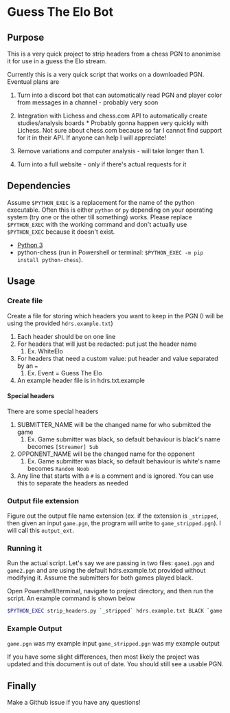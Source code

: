 # Guess The Elo Bot

## Purpose

This is a very quick project to strip headers from a chess PGN to anonimise it
for use in a guess the Elo stream.

Currently this is a very quick script that works on a downloaded PGN. Eventual
plans are

1. Turn into a discord bot that can automatically read PGN and
player color from messages in a channel - probably very soon

2. Integration with Lichess and chess.com API to automatically
create studies/analysis boards
        * Probably gonna happen very quickly with Lichess.
        Not sure about chess.com because so far I cannot find support for it in
        their API. If anyone can help I will appreciate!

3. Remove variations and computer analysis - will take longer than 1.

4. Turn into a full website - only if there's actual requests for it

## Dependencies

Assume `$PYTHON_EXEC` is a replacement for the name of the python executable.
Often this is either `python` or `py` depending on your operating system
(try one or the other till something) works. Please replace `$PYTHON_EXEC` with
the working command and don't actually use `$PYTHON_EXEC` because it doesn't exist.

* [Python 3](https://python.org)
* python-chess
(run in Powershell or terminal: `$PYTHON_EXEC -m pip install python-chess`).

## Usage

### Create file

Create a file for storing which headers you want to keep in the PGN
(I will be using the provided `hdrs.example.txt`)

1. Each header should be on one line
2. For headers that will just be redacted: put just the header name
    1. Ex. WhiteElo
3. For headers that need a custom value: put header and value
separated by an `=`
    1. Ex. Event = Guess The Elo
4. An example header file is in hdrs.txt.example

#### Special headers

There are some special headers

1. SUBMITTER_NAME will be the changed name for who submitted the game
    1. Ex. Game submitter was black, so default behaviour is
       black's name becomes `[Streamer] Sub`
2. OPPONENT_NAME will be the changed name for the opponent
    1. Ex. Game submitter was black, so default behaviour is
        white's name becomes `Random Noob`
3. Any line that starts with a `#` is a comment and is ignored.
You can use this to separate the headers as needed

### Output file extension

Figure out the output file name extension
(ex. if the extension is `_stripped`, then given an input `game.pgn`,
the program will write to `game_stripped.pgn`).
I will call this `output_ext`.

### Running it

Run the actual script. Let's say we are passing in two files: `game1.pgn` and `game2.pgn`
and are using the default hdrs.example.txt provided without modifying it. Assume
the submitters for both games played black.

Open Powershell/terminal, navigate to project directory,
and then run the script. An example command is shown below

```bash
$PYTHON_EXEC strip_headers.py `_stripped` hdrs.example.txt BLACK `game.pgn`
```

### Example Output

`game.pgn` was my example input
`game_stripped.pgn` was my example output

If you have some slight differences, then most likely the project was updated
and this document is out of date. You should still see a usable PGN.

## Finally

Make a Github issue if you have any questions!
